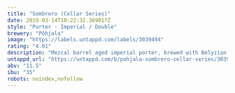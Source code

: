 ```yaml
---
title: "Sombrero (Cellar Series)"
date: 2019-03-14T10:22:32.369017Z
style: "Porter - Imperial / Double"
brewery: "Põhjala"
image: "https://labels.untappd.com/labels/3039494"
rating: "4.01"
description: "Mezcal barrel aged imperial porter, brewed with Belyzian chocolate and flamed orange zest"
untappd_url: "https://untappd.com/b/pohjala-sombrero-cellar-series/3039494"
abv: "11.5"
ibu: "35"
robots: noindex,nofollow
---
```


